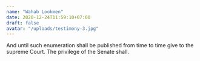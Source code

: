 ```yaml
---
name: "Wahab Lookmen"
date: 2020-12-24T11:59:10+07:00
draft: false
avatar: "/uploads/testimony-3.jpg"
---
```


And until such enumeration shall be published from time to time give to the supreme Court. The privilege of the Senate shall.
